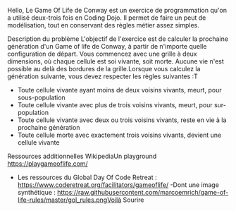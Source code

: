 Hello,
Le Game Of Life de Conway est un exercice de programmation qu'on a utilisé deux-trois fois en Coding Dojo.
Il permet de faire un peut de modélisation, tout en conservant des règles métier assez simples.

Description du problème L'objectif de l'exercice est de calculer la prochaine génération d'un Game of life de Conway, 
à partir de n'importe quelle configuration de départ.
Vous commencez avec une grille à deux dimensions, où chaque cellule est soi vivante, soit morte.
Aucune vie n'est possible au delà des bordures de la grille.Lorsque vous calculez la génération suivante, 
vous devez respecter les règles suivantes :T

- Toute cellule vivante ayant moins de deux voisins vivants, meurt, pour sous-population
- Toute cellule vivante avec plus de trois voisins vivants, meurt, pour sur-population
- Toute cellule vivante avec deux ou trois voisins vivants, reste en vie à la prochaine génération
- Toute cellule morte avec exactement trois voisins vivants, devient une cellule vivante

Ressources additionnelles 
WikipediaUn playground  https://playgameoflife.com/
- Les ressources du Global Day Of Code Retreat : https://www.coderetreat.org/facilitators/gameoflife/
 -Dont une image synthétique : https://raw.githubusercontent.com/marcoemrich/game-of-life-rules/master/gol_rules.pngVoilà Sourire 